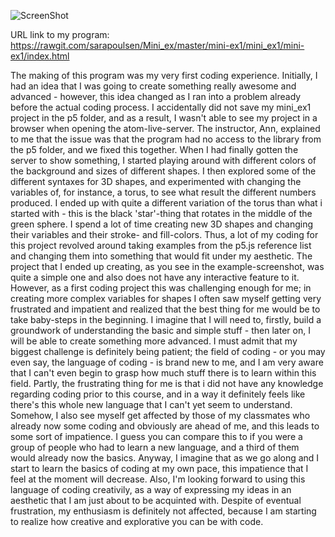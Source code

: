 ![ScreenShot](https://github.com/sarapoulsen/Mini_ex/blob/master/mini-ex1/Sk%C3%A6rmbillede%202018-02-09%20kl.%2010.26.50.png)

URL link to my program:
https://rawgit.com/sarapoulsen/Mini_ex/master/mini-ex1/mini_ex1/mini-ex1/index.html

The making of this program was my very first coding experience. Initially, I had an idea that I was going to create something really awesome and advanced - however, this idea changed as I ran into a problem already before the actual coding process. I accidentally did not save my mini_ex1 project in the p5 folder, and as a result, I wasn't able to see my project in a browser when opening the atom-live-server. The instructor, Ann, explained to me that the issue was that the program had no access to the library from the p5 folder, and we fixed this together. 
When I had finally gotten the server to show something, I started playing around with different colors of the background and sizes of different shapes. I then explored some of the different syntaxes for 3D shapes, and experimented with changing the variables of, for instance, a torus, to see what result the different numbers produced. I ended up with quite a different variation of the torus than what i started with - this is the black 'star'-thing that rotates in the middle of the green sphere. I spend a lot of time creating new 3D shapes and changing their variables and their stroke- and fill-colors. Thus, a lot of my coding for this project revolved around taking examples from the p5.js reference list and changing them into something that would fit under my aesthetic. 
The project that I ended up creating, as you see in the example-screenshot, was quite a simple one and also does not have any interactive feature to it. However, as a first coding project this was challenging enough for me; in creating more complex variables for shapes I often saw myself getting very frustrated and impatient and realized that the best thing for me would be to take baby-steps in the beginning. I imagine that I will need to, firstly, build a groundwork of understanding the basic and simple stuff - then later on, I will be able to create something more advanced. 
I must admit that my biggest challenge is definitely being patient; the field of coding - or you may even say, the language of coding - is brand new to me, and I am very aware that I can't even begin to grasp how much stuff there is to learn within this field. Partly, the frustrating thing for me is that i did not have any knowledge regarding coding prior to this course, and in a way it definitely feels like there's this whole new language that I can't yet seem to understand. Somehow, I also see myself get affected by those of my classmates who already now some coding and obviously are ahead of me, and this leads to some sort of impatience. I guess you can compare this to if you were a group of people who had to learn a new language, and a third of them would already now the basics. 
Anyway, I imagine that as we go along and I start to learn the basics of coding at my own pace, this impatience that I feel at the moment will decrease. Also, I'm looking forward to using this language of coding creativily, as a way of expressing my ideas in an aesthetic that I am just about to be acquinted with. Despite of eventual frustration, my enthusiasm is definitely not affected, because I am starting to realize how creative and explorative you can be with code. 
